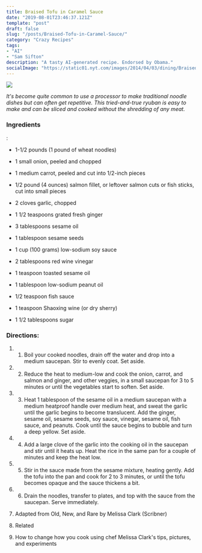 ```yaml
---
title: Braised Tofu in Caramel Sauce
date: "2019-08-01T23:46:37.121Z"
template: "post"
draft: false
slug: "/posts/Braised-Tofu-in-Caramel-Sauce/"
category: "Crazy Recipes"
tags:
- "AI"
- "Sam Sifton"
description: "A tasty AI-generated recipe. Endorsed by Obama."
socialImage: "https://static01.nyt.com/images/2014/04/03/dining/Braised-Tofu/Braised-Tofu-superJumbo.jpg"
---
```


![](https://static01.nyt.com/images/2014/04/03/dining/Braised-Tofu/Braised-Tofu-superJumbo.jpg)

*It's become quite common to use a processor to make traditional noodle dishes but can often get repetitive. This tried-and-true ryuban is easy to make and can be sliced and cooked without the shredding of any meat.*
### Ingredients

:

* 1-1/2 pounds (1 pound of wheat noodles)

* 1 small onion, peeled and chopped

* 1 medium carrot, peeled and cut into 1/2-inch pieces

* 1/2 pound (4 ounces) salmon fillet, or leftover salmon cuts or fish sticks, cut into small pieces

* 2 cloves garlic, chopped

* 1 1/2 teaspoons grated fresh ginger

* 3 tablespoons sesame oil

* 1 tablespoon sesame seeds

* 1 cup (100 grams) low-sodium soy sauce

* 2 tablespoons red wine vinegar

* 1 teaspoon toasted sesame oil

* 1 tablespoon low-sodium peanut oil

* 1/2 teaspoon fish sauce

* 1 teaspoon Shaoxing wine (or dry sherry)

* 1 1/2 tablespoons sugar
### Directions:

1. 1. Boil your cooked noodles, drain off the water and drop into a medium saucepan. Stir to evenly coat. Set aside.

1. 2. Reduce the heat to medium-low and cook the onion, carrot, and salmon and ginger, and other veggies, in a small saucepan for 3 to 5 minutes or until the vegetables start to soften. Set aside.

1. 3. Heat 1 tablespoon of the sesame oil in a medium saucepan with a medium heatproof handle over medium heat, and sweat the garlic until the garlic begins to become translucent. Add the ginger, sesame oil, sesame seeds, soy sauce, vinegar, sesame oil, fish sauce, and peanuts. Cook until the sauce begins to bubble and turn a deep yellow. Set aside.

1. 4. Add a large clove of the garlic into the cooking oil in the saucepan and stir until it heats up. Heat the rice in the same pan for a couple of minutes and keep the heat low.

1. 5. Stir in the sauce made from the sesame mixture, heating gently. Add the tofu into the pan and cook for 2 to 3 minutes, or until the tofu becomes opaque and the sauce thickens a bit.

1. 6. Drain the noodles, transfer to plates, and top with the sauce from the saucepan. Serve immediately.

1. Adapted from Old, New, and Rare by Melissa Clark (Scribner)

1. Related

1. How to change how you cook using chef Melissa Clark's tips, pictures, and experiments

